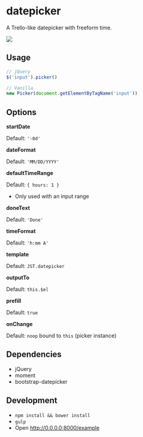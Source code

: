 # datepicker

A Trello-like datepicker with freeform time.

![](http://cl.ly/image/0r0w001L3a0o/datepicker.mov.gif)

## Usage

```javascript
// jQuery
$('input').picker()

// Vanilla
new Picker(document.getElementByTagName('input'))
```

## Options

**startDate**

Default: `'-0d'`

**dateFormat**

Default: `'MM/DD/YYYY'`

**defaultTimeRange**

Default: `{ hours: 1 }`

* Only used with an input range

**doneText**

Default: `'Done'`

**timeFormat**

Default: `'h:mm A'`

**template**

Default: `JST.datepicker`

**outputTo**

Default: `this.$el`

**prefill**

Default: `true`

**onChange**

Default: `noop` bound to `this` (picker instance)

## Dependencies

* jQuery
* moment
* bootstrap-datepicker

## Development

* `npm install && bower install`
* `gulp`
* Open http://0.0.0.0:8000/example

